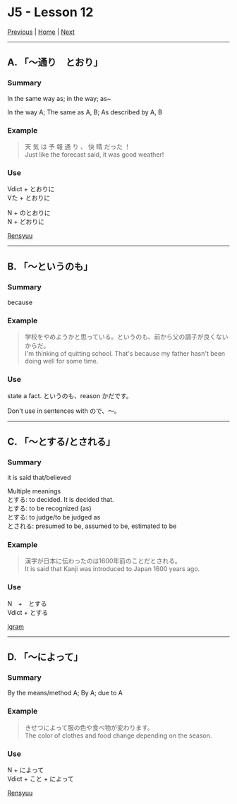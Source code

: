 # J5 - Lesson 12

[Previous](https://codywahl.github.io/JapaneseLanguageSchoolNotes/pages/J5/l11) | [Home](https://codywahl.github.io/JapaneseLanguageSchoolNotes) | [Next](https://codywahl.github.io/JapaneseLanguageSchoolNotes/pages/J5/l13)

* * *
## A. 「～通り　とおり」

### Summary
In the same way as; in the way; as~

In the way A; The same as A, B; As described by A, B

### Example

> 天 気 は 予 報 通 り 、 快 晴 だった ！    
> Just like the forecast said, it was good weather!   

### Use
Vdict + とおりに   
Vた + とおりに   

N + のとおりに   
N + どおりに   

[Rensyuu](https://www.renshuu.org/grammar/283/%E9%80%9A%E3%81%A8%E3%81%8A%E3%82%8A%C2%A0%EF%BC%8F%C2%A0%E9%80%9A%E3%81%A9%E3%81%8A%E3%82%8A%C2%A0)

* * *

## B. 「～というのも」

### Summary
because

### Example

> 学校をやめようかと思っている。というのも、前から父の調子が良くないからだ。  
> I'm thinking of quitting school. That's because my father hasn't been doing well for some time.  

### Use
state a fact. というのも、reason かだです。

Don't use in sentences with ので、～。


* * *

## C. 「～とする/とされる」

### Summary
it is said that/believed

Multiple meanings   
とする: to decided. It is decided that.   
とする: to be recognized (as)   
とする: to judge/to be judged as   
とされる: presumed to be, assumed to be, estimated to be   

### Example

> 漢字が日本に伝わったのは1600年前のことだとされる。   
> It is said that Kanji was introduced to Japan 1600 years ago.

### Use
N　+　とする    
Vdict + とする  

[jgram](http://jgram.org/pages/viewOne.php?tagE=tosuru)

* * *
## D. 「～によって」

### Summary
By the means/method A; By A; due to A

### Example

> きせつによって服の色や食べ物が変わります。   
> The color of clothes and food change depending on the season.

### Use
N + によって  
Vdict + こと + によって

[Rensyuu](https://www.renshuu.org/grammar/241/%E3%81%AB%E3%82%88%E3%81%A3%E3%81%A6%C2%A0/%C2%A0%E3%81%AB%E3%82%88%E3%82%8A%C2%A0/%C2%A0%E3%81%AB%C2%A0%E3%82%88%E3%82%8B%C2%A0)